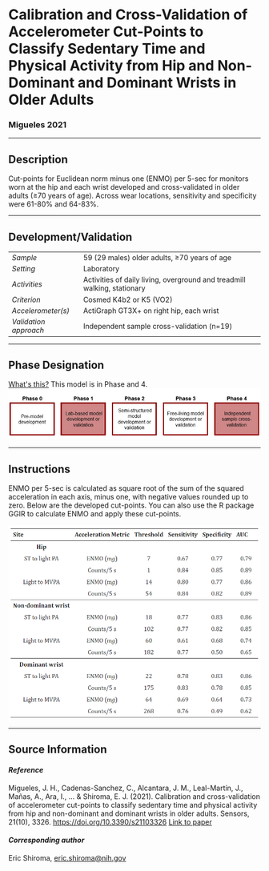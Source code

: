 # Calibration and Cross-Validation of Accelerometer Cut-Points to Classify Sedentary Time and Physical Activity from Hip and Non-Dominant and Dominant Wrists in Older Adults
### Migueles 2021
---

## Description
Cut-points for Euclidean norm minus one (ENMO) per 5-sec for monitors worn at the hip and each wrist developed and cross-validated in older adults (≥70 years of age). Across wear locations, sensitivity and specificity were 61-80% and 64-83%. 


---

## Development/Validation

|  |  |
| ------------- | ------------- |
| *Sample*  |59 (29 males) older adults, ≥70 years of age |
| *Setting*  |Laboratory |
| *Activities*  |Activities of daily living, overground and treadmill walking, stationary   |
| *Criterion* |Cosmed K4b2 or K5 (VO2)   |
| *Accelerometer(s)* |ActiGraph GT3X+ on right hip, each wrist   |
| *Validation approach* |Independent sample cross-validation (n=19)   |



---
## Phase Designation
[What's this?](https://github.com/clevengerkimberly/AccelerometerRepository/blob/a76916ebe2a6002b20cdc6ef39c889d62ce9d6ae/phase%20_images/phase.md)
This model is in Phase  and 4.
![image](https://github.com/clevengerkimberly/AccelerometerRepository/blob/main/phase%20_images/Phase1and4.JPG)

---
## Instructions
ENMO per 5-sec is calculated as square root of the sum of the squared acceleration in each axis, minus one, with negative values rounded up to zero. Below are the developed cut-points. You can also use the R package GGIR to calculate ENMO and apply these cut-points. 

![image](https://github.com/clevengerkimberly/AccelerometerRepository/blob/main/Migueles2021/migueles.png)


---
## Source Information
#### *Reference*
Migueles, J. H., Cadenas-Sanchez, C., Alcantara, J. M., Leal-Martín, J., Mañas, A., Ara, I., ... & Shiroma, E. J. (2021). Calibration and cross-validation of accelerometer cut-points to classify sedentary time and physical activity from hip and non-dominant and dominant wrists in older adults. Sensors, 21(10), 3326. https://doi.org/10.3390/s21103326 [Link to paper](https://github.com/clevengerkimberly/AccelerometerRepository/blob/main/Migueles2021/migueles%20(1).pdf)


#### *Corresponding author*
Eric Shiroma, eric.shiroma@nih.gov

